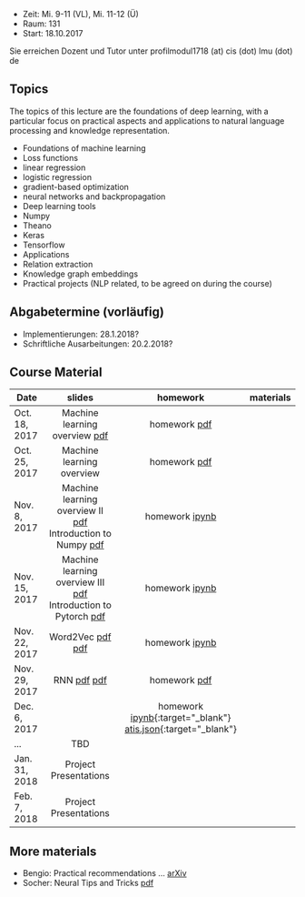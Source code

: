 - Zeit: Mi. 9-11 (VL), Mi. 11-12 (Ü)
- Raum: 131
- Start: 18.10.2017

Sie erreichen Dozent und Tutor unter  profilmodul1718 (at) cis (dot) lmu (dot) de

## Topics

The topics of this lecture are the foundations of deep learning, with a particular focus on practical aspects and applications to natural language processing and knowledge representation.

- Foundations of machine learning
- Loss functions
- linear regression
- logistic regression
- gradient-based optimization
- neural networks and backpropagation
- Deep learning tools
- Numpy
- Theano
- Keras
- Tensorflow
- Applications
- Relation extraction
- Knowledge graph embeddings
- Practical projects (NLP related, to be agreed on during the course)


## Abgabetermine (vorläufig)
- Implementierungen: 28.1.2018?
- Schriftliche Ausarbeitungen: 20.2.2018?

## Course Material

| Date | slides | homework | materials |
|-----------------------------|:--------------------------------:|:------:|:-------------------------------------------------------------------|
| Oct. 18, 2017 | Machine learning overview [pdf](ml_basics_I.pdf)| homework [pdf](ex01_linalg.pdf) | |
| Oct. 25, 2017 | Machine learning overview | homework [pdf](ex02_probability.pdf) | |
| Nov. 8, 2017 | Machine learning overview II [pdf](ml_basics_II_short.pdf) <br>Introduction to Numpy [pdf](numpy_intro.pdf)| homework [ipynb](numpy.ipynb)  ||
| Nov. 15, 2017 | Machine learning overview III [pdf](ml_basics_III.pdf) <br> Introduction to Pytorch [pdf](pytorch_intro.pdf) | homework [ipynb](pytorch_intro.ipynb)  ||
| Nov. 22, 2017 | Word2Vec [pdf](word2vec.pdf) [pdf](word2vec2.pdf) | homework [ipynb](Pytorch_wordEmbeddings.ipynb)||
| Nov. 29, 2017 | RNN [pdf](rnn_main_ideas.pdf) [pdf](neural_networks.pdf) | homework [pdf](ex06_lstm.pdf)||
| Dec. 6, 2017 || homework [ipynb](argument_tagging.ipynb){:target="_blank"} [atis.json](atis.json){:target="_blank"}||
| ... | TBD |  ||
| Jan. 31, 2018 | Project Presentations|  ||
| Feb. 7, 2018 | Project Presentations |  ||


## More materials
- Bengio: Practical recommendations ... [arXiv](https://arxiv.org/abs/1206.5533)
- Socher: Neural Tips and Tricks [pdf](http://cs224d.stanford.edu/lectures/CS224d-Lecture6.pdf)
